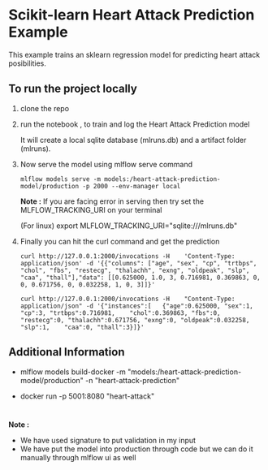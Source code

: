 # Scikit-learn Heart Attack Prediction Example

This example trains an sklearn regression model for predicting heart attack posibilities.

## To run the project locally

1. clone the repo
2. run the notebook , to train and log the Heart Attack Prediction model

   It will create a local sqlite database (mlruns.db) and a artifact folder (mlruns).

3. Now serve the model using mlflow serve command

   ```
   mlflow models serve -m models:/heart-attack-prediction-model/production -p 2000 --env-manager local
   ```
   **Note :** If you are facing error in serving then try set the MLFLOW_TRACKING_URI on your terminal

   (For linux) export MLFLOW_TRACKING_URI="sqlite:///mlruns.db"

4. Finally you can hit the curl command and get the prediction

   ```
   curl http://127.0.0.1:2000/invocations -H    'Content-Type: application/json' -d '{{"columns": ["age", "sex", "cp", "trtbps", "chol", "fbs", "restecg", "thalachh", "exng", "oldpeak", "slp", "caa", "thall"],"data": [[0.625000, 1.0, 3, 0.716981, 0.369863, 0, 0, 0.671756, 0, 0.032258, 1, 0, 3]]}'
   ```
   
   ```
   curl http://127.0.0.1:2000/invocations -H    "Content-Type: application/json" -d '{"instances":[   {"age":0.625000, "sex":1, "cp":3, "trtbps":0.716981,    "chol":0.369863, "fbs":0, "restecg":0, "thalachh":0.671756, "exng":0, "oldpeak":0.032258, "slp":1,    "caa":0, "thall":3}]}'
   ```

## Additional Information

* mlflow models build-docker -m "models:/heart-attack-prediction-model/production" -n "heart-attack-prediction"

* docker run -p 5001:8080 "heart-attack"

#
#

**Note :** 

*  We have used signature to put validation in my input
*  We have put the model into production through code but we can do it manually through mlflow ui as well